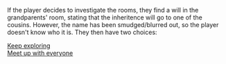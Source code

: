 If the player decides to investigate the rooms, they find a will in the grandparents' room, stating that the inheritence will go to one of the cousins. 
However, the name has been smudged/blurred out, so the player doesn't know who it is. They then have two choices:

[Keep exploring]()       
[Meet up with everyone]()